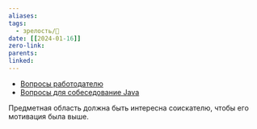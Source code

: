 ```yaml
---
aliases: 
tags:
  - зрелость/🌱
date: [[2024-01-16]]
zero-link: 
parents: 
linked:
---
```

- [Вопросы работодателю](Вопросы%20работодателю.md)
- [Вопросы для собеседование Java](Вопросы%20для%20собеседование%20Java.md)

Предметная область должна быть интересна соискателю, чтобы его мотивация была выше.